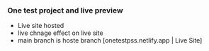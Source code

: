 ### One test project and live preview
- Live site hosted
- live chnage effect on live site
- main branch is hoste branch
  [onetestpss.netlify.app | Live Site]
